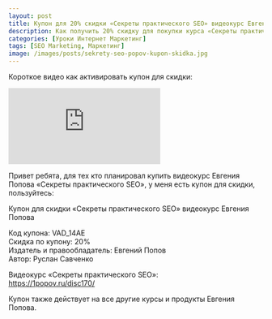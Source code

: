 ```yaml
---
layout: post
title: Купон для 20% скидки «Секреты практического SEO» видеокурс Евгения Попова
description: Как получить 20% скидку для покупки курса «Секреты практического SEO»
categories: [Уроки Интернет Маркетинг]
tags: [SEO Marketing, Маркетинг]
image: /images/posts/sekrety-seo-popov-kupon-skidka.jpg
---
```

Короткое видео как активировать купон для скидки:
<div class="yt-video-container-1">
    <iframe src="https://www.youtube.com/embed/AqVM4B6EEcg?rel=0" frameborder="0" allowfullscreen></iframe>
</div>

Привет ребята, для тех кто планировал купить видеокурс Евгения Попова «Секреты практического SEO», у меня есть купон для скидки, пользуйтесь:

Купон для скидки «Секреты практического SEO» видеокурс Евгения Попова  

Код купона: VAD_14AE  
Скидка по купону: 20%  
Издатель и правообладатель: Евгений Попов  
Автор: Руслан Савченко  

Видеокурс «Секреты практического SEO»:  
https://1popov.ru/disc170/  

Купон также действует на все другие курсы и продукты Евгения Попова.


